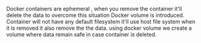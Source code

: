 
Docker containers are ephemeral , when you remove the container it'll delete the data
to overcome this situation Docker volume is introduced.
Container will not have any default filesystem it'll use host file system when it is removed it also remove the the data.
using docker volume we create a volume where data remain safe in case container is deleted.
